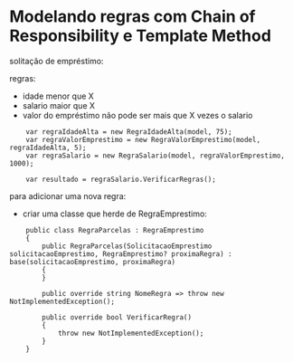 # Modelando regras com Chain of Responsibility e Template Method

solitação de empréstimo:

regras:
- idade menor que X
- salario maior que X
- valor do empréstimo não pode ser mais que X vezes o salario

```
    var regraIdadeAlta = new RegraIdadeAlta(model, 75);
    var regraValorEmprestimo = new RegraValorEmprestimo(model, regraIdadeAlta, 5);
    var regraSalario = new RegraSalario(model, regraValorEmprestimo, 1000);

    var resultado = regraSalario.VerificarRegras();
```

para adicionar uma nova regra:
- criar uma classe que herde de RegraEmprestimo:

```
    public class RegraParcelas : RegraEmprestimo
    {
        public RegraParcelas(SolicitacaoEmprestimo solicitacaoEmprestimo, RegraEmprestimo? proximaRegra) : base(solicitacaoEmprestimo, proximaRegra)
        {
        }

        public override string NomeRegra => throw new NotImplementedException();

        public override bool VerificarRegra()
        {
            throw new NotImplementedException();
        }
    }
```